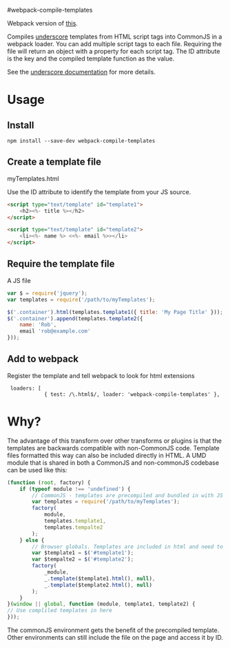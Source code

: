 #webpack-compile-templates

Webpack version of [this](https://github.com/robrichard/browserify-compile-templates).

Compiles [underscore](http://underscorejs.org/#template) templates from HTML script tags into CommonJS in a webpack loader. You can add multiple script tags to  each file. Requiring the file will return an object with a property for each script tag. The ID attribute is the key and the compiled template function as the value.

See the [underscore documentation](http://underscorejs.org/#template) for more details.


# Usage

## Install

```
npm install --save-dev webpack-compile-templates
```

## Create a template file
myTemplates.html

Use the ID attribute to identify the template from your JS source.

```html
<script type="text/template" id="template1">
	<h2><%- title %></h2>
</script>

<script type="text/template" id="template2">
	<li><%- name %> <<%- email %>></li>
</script>
```

## Require the template file
A JS file

```javascript
var $ = require('jquery');
var templates = require('/path/to/myTemplates');

$('.container').html(templates.template1({ title: 'My Page Title' }));
$('.container').append(templates.template2({
	name: 'Rob',
	email 'rob@example.com'
}));
```

## Add to webpack
Register the template and tell webpack to look for html extensions
```
 loaders: [
            { test: /\.html$/, loader: 'webpack-compile-templates' },
```

# Why?
The advantage of this transform over other transforms or plugins is that the templates are backwards compatible with non-CommonJS code. Template files formatted this way can also be included directly in HTML. A UMD module that is shared in both a CommonJS and non-commonJS codebase can be used like this:

```javascript
(function (root, factory) {
    if (typeof module !== 'undefined') {
        // CommonJS - templates are precompiled and bundled in with JS
        var templates = require('/path/to/myTemplates');
        factory(
            module,
            templates.template1,
            templates.tempalte2
        );
    } else {
        // Browser globals. Templates are included in html and need to be compiled client-side
        var $template1 = $('#template1');
        var $tempalte2 = $('#template2');
        factory(
            _module,
            _.template($template1.html(), null),
            _.template($template2.html(), null)
        );
    }
}(window || global, function (module, template1, template2) {
// Use compliled templates in here
}));
```

The commonJS environment gets the benefit of the precompiled template. Other environments can still include the file on the page and access it by ID.
